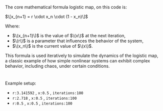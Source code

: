The core mathematical formula logistic map, on this code is:

$\[x_{n+1} = r \cdot x_n \cdot (1 - x_n)\]$

Where:
- $\(x_{n+1}\)$ is the value of $\(x\)$ at the next iteration,
- $\(r\)$ is a parameter that influences the behavior of the system,
- $\(x_n\)$ is the current value of $\(x\)$.

This formula is used iteratively to simulate the dynamics of the logistic map, a classic example of how simple nonlinear 
systems can exhibit complex behavior, including chaos, under certain conditions.

#

Example setup:
- `r:3.141592` , `x:0.5` , `iterations:100`
- `r:2.718` , `x:0.5` , `iterations:100`
- `r:0.5` , `x:0.5` , `iterations:100`
